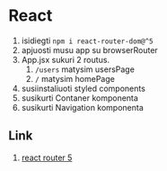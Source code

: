 # React

1. isidiegti `npm i react-router-dom@^5`
2. apjuosti musu app su browserRouter
3. App.jsx sukuri 2 routus. 
   1. `/users` matysim usersPage
   2. `/` matysim homePage
4. susiinstaliuoti styled components
5. susikurti Contaner komponenta
6. susikurti Navigation komponenta


## Link

1. [react router 5](https://v5.reactrouter.com/web/guides/quick-start)
